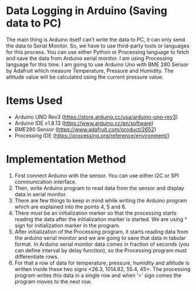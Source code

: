 # Data Logging in Arduino (Saving data to PC)

The main thing is Arduino itself can’t write the data to PC, it can only send the data to Serial Monitor. So, we have to use third-party tools or languages for this process. You can use either Python or Processing language to fetch and save the data from Arduino serial monitor. I am using Processing language for this time. I am going to use Arduino Uno with BME 280 Sensor by Adafruit which measure Temperature, Pressure and Humidity. The altitude value will be calculated using the current pressure value.

# Items Used

- Arduino UNO Rev3 (https://store.arduino.cc/usa/arduino-uno-rev3)
- Arduino IDE v1.8.13 (https://www.arduino.cc/en/software)
- BME280 Sensor (https://www.adafruit.com/product/2652)
- Processing IDE (https://processing.org/reference/environment/)

# Implementation Method

1. First connect Arduino with the sensor. You can use either I2C or SPI communication interface.
2. Then, write Arduino program to read data from the sensor and display data in serial monitor.
3. There are few things to keep in mind while writing the Arduino program which are explained into the points 4, 5 and 6.
4. There must be an initialization marker so that the processing starts reading the data after the initialization marker is started. We are using  ^ sign for initialization marker in the program.
5. After initialization of the Processing program, it starts reading data from the arduino serial monitor and we are going to save that data in tabular format. In Arduino serial monitor data comes in fraction of seconds (you can define interval by delay function), so the Processing program must differentiate rows.
6. For that a row of data for temperature, pressure, humidity and altitude is written inside these two signs <26.3, 1014.82, 55.4, 45>. The processing program writes this data in a single row and when ‘>’ sign comes the program moves to the next row. 
